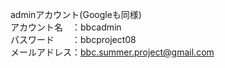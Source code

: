 adminアカウント(Googleも同様)<br>
アカウント名　：bbcadmin<br>
パスワード　　：bbcproject08<br>
メールアドレス：bbc.summer.project@gmail.com<br>
